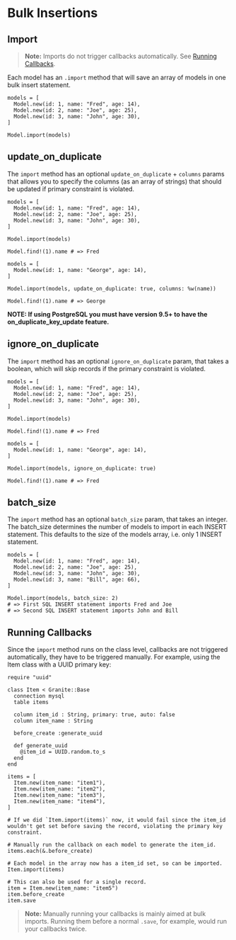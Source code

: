 # Bulk Insertions

## Import

>  **Note:**  Imports do not trigger callbacks automatically.  See [Running Callbacks](#running-callbacks).

Each model has an `.import` method that will save an array of models in one bulk insert statement.
   ```Crystal
   models = [
     Model.new(id: 1, name: "Fred", age: 14),
     Model.new(id: 2, name: "Joe", age: 25),
     Model.new(id: 3, name: "John", age: 30),
   ]
   
   Model.import(models)
   ```

## update_on_duplicate

The `import` method has an optional `update_on_duplicate`  + `columns` params that allows you to specify the columns (as an array of strings) that should be updated if primary constraint is violated.
   ```Crystal
   models = [
     Model.new(id: 1, name: "Fred", age: 14),
     Model.new(id: 2, name: "Joe", age: 25),
     Model.new(id: 3, name: "John", age: 30),
   ]
   
   Model.import(models)
   
   Model.find!(1).name # => Fred
   
   models = [
     Model.new(id: 1, name: "George", age: 14),
   ]
   
   Model.import(models, update_on_duplicate: true, columns: %w(name))
   
   Model.find!(1).name # => George
   ```

**NOTE:  If using PostgreSQL you must have version 9.5+ to have the on_duplicate_key_update feature.**

## ignore_on_duplicate

The `import` method has an optional `ignore_on_duplicate` param, that takes a boolean, which will skip records if the primary constraint is violated.
   ```Crystal
   models = [
     Model.new(id: 1, name: "Fred", age: 14),
     Model.new(id: 2, name: "Joe", age: 25),
     Model.new(id: 3, name: "John", age: 30),
   ]
   
   Model.import(models)
   
   Model.find!(1).name # => Fred
   
   models = [
     Model.new(id: 1, name: "George", age: 14),
   ]
   
   Model.import(models, ignore_on_duplicate: true)
   
   Model.find!(1).name # => Fred
   ```

## batch_size

The `import` method has an optional `batch_size` param, that takes an integer.  The batch_size determines the number of models to import in each INSERT statement.  This defaults to the size of the models array, i.e. only 1 INSERT statement.
   ```Crystal
   models = [
     Model.new(id: 1, name: "Fred", age: 14),
     Model.new(id: 2, name: "Joe", age: 25),
     Model.new(id: 3, name: "John", age: 30),
     Model.new(id: 3, name: "Bill", age: 66),
   ]
   
   Model.import(models, batch_size: 2)
   # => First SQL INSERT statement imports Fred and Joe
   # => Second SQL INSERT statement imports John and Bill
   ```

## Running Callbacks

Since the `import` method runs on the class level, callbacks are not triggered automatically, they have to be triggered manually.  For example, using the Item class with a UUID primary key:
   ```Crystal
   require "uuid"
   
   class Item < Granite::Base
     connection mysql
     table items
   
     column item_id : String, primary: true, auto: false
     column item_name : String
   
     before_create :generate_uuid
   
     def generate_uuid
       @item_id = UUID.random.to_s
     end
   end  
   ```

   ```Crystal
   items = [
     Item.new(item_name: "item1"),
     Item.new(item_name: "item2"),
     Item.new(item_name: "item3"),
     Item.new(item_name: "item4"),
   ]
   
   # If we did `Item.import(items)` now, it would fail since the item_id wouldn't get set before saving the record, violating the primary key constraint.
   
   # Manually run the callback on each model to generate the item_id.
   items.each(&.before_create)
   
   # Each model in the array now has a item_id set, so can be imported.
   Item.import(items)
   
   # This can also be used for a single record.
   item = Item.new(item_name: "item5")
   item.before_create
   item.save
   ```

> **Note:**  Manually running your callbacks is mainly aimed at bulk imports.  Running them before a normal `.save`, for example, would run your callbacks twice.
